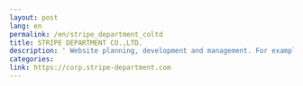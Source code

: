 ```yaml
---
layout: post
lang: en
permalink: /en/stripe_department_coltd
title: STRIPE DEPARTMENT CO.,LTD.
description: ' Website planning, development and management. For example, smarby The website for mom. '
categories: 
link: https://corp.stripe-department.com
---
```

